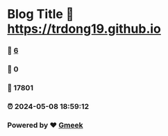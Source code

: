 # Blog Title :link: https://trdong19.github.io 
### :page_facing_up: [6](https://trdong19.github.io/tag.html) 
### :speech_balloon: 0 
### :hibiscus: 17801 
### :alarm_clock: 2024-05-08 18:59:12 
### Powered by :heart: [Gmeek](https://github.com/Meekdai/Gmeek)
